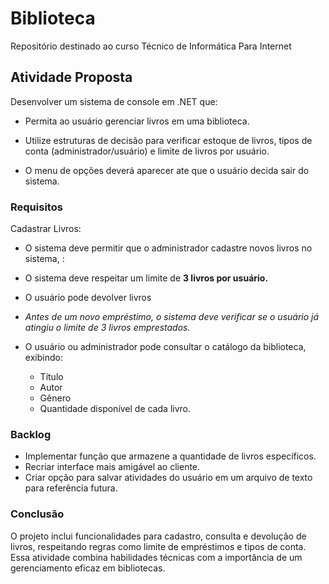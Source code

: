 # Biblioteca
Repositório destinado ao curso Técnico de Informática Para Internet

## Atividade Proposta
Desenvolver um sistema de console em .NET que:
- Permita ao usuário gerenciar livros em uma biblioteca.

- Utilize estruturas de decisão para verificar estoque de livros, tipos de conta
(administrador/usuário) e limite de livros por usuário.

- O menu de opções deverá aparecer ate que o usuário decida sair do sistema.

### Requisitos
Cadastrar Livros:

- O sistema deve permitir que o administrador cadastre novos livros no sistema, :

- O sistema deve respeitar um limite de **3 livros por usuário.**

- O usuário pode devolver livros
- *Antes de um novo empréstimo, o sistema deve verificar se o usuário já atingiu o limite de 3
livros emprestados.*

- O usuário ou administrador pode consultar o catálogo da biblioteca, exibindo:
    - Título
    - Autor  
    - Gênero 
    - Quantidade disponível de cada livro.


### Backlog
- Implementar função que armazene a quantidade de livros específicos.
- Recriar interface mais amigável ao cliente.
- Criar opção para salvar atividades do usuário em um arquivo de texto para referência futura.
### Conclusão
O projeto inclui funcionalidades para cadastro, consulta e devolução de livros, respeitando regras como limite de empréstimos e tipos de conta. Essa atividade combina habilidades técnicas com a importância de um gerenciamento eficaz em bibliotecas.
